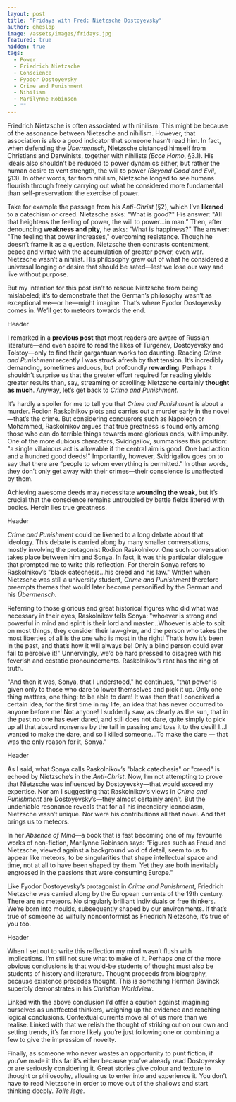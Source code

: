```yaml
---
layout: post
title: "Fridays with Fred: Nietzsche Dostoyevsky"
author: gheslop
image: /assets/images/fridays.jpg
featured: true
hidden: true
tags:
  - Power
  - Friedrich Nietzsche
  - Conscience
  - Fyodor Dostoyevsky
  - Crime and Punishment
  - Nihilism
  - Marilynne Robinson
  - ""
---
```

Friedrich Nietzsche is often associated with nihilism. This might be because of the assonance between Nietzsche and nihilism. However, that association is also a good indicator that someone hasn’t read him. In fact, when defending the *Übermensch,* Nietzsche distanced himself from Christians and Darwinists, together with nihilists *(Ecce Homo*, §3.1). His ideals also shouldn’t be reduced to power dynamics either, but rather the human desire to vent strength, the will to power *(Beyond Good and Evil*, §13). In other words, far from nihilism, Nietzsche longed to see humans flourish through freely carrying out what he considered more fundamental than self-preservation: the exercise of power.

Take for example the passage from his *Anti-Christ* (§2), which I’ve **likened** to a catechism or creed. Nietzsche asks: "What is good?" His answer: "All that heightens the feeling of power, the will to power…in man.” Then, after denouncing **weakness and pity**, he asks: "What is happiness?" The answer: "The feeling that power increases," overcoming resistance. Though he doesn’t frame it as a question, Nietzsche then contrasts contentment, peace and virtue with the accumulation of greater power, even war. Nietzsche wasn’t a nihilist. His philosophy grew out of what he considered a universal longing or desire that should be sated—lest we lose our way and live without purpose.

But my intention for this post isn’t to rescue Nietzsche from being mislabeled; it’s to demonstrate that the German’s philosophy wasn’t as exceptional we—or he—might imagine. That’s where Fyodor Dostoyevsky comes in. We’ll get to meteors towards the end.

Header

I remarked in a **previous post** that most readers are aware of Russian literature—and even aspire to read the likes of Turgenev, Dostoyevsky and Tolstoy—only to find their gargantuan works too daunting. Reading *Crime and Punishment* recently I was struck afresh by that tension. It’s incredibly demanding, sometimes arduous, but profoundly **rewarding**. Perhaps it shouldn’t surprise us that the greater effort required for reading yields greater results than, say, streaming or scrolling; Nietzsche certainly **thought as much**. Anyway, let’s get back to *Crime and Punishment*.

It’s hardly a spoiler for me to tell you that *Crime and Punishment* is about a murder. Rodion Raskolnikov plots and carries out a murder early in the novel—that’s the crime. But considering conquerors such as Napoleon or Mohammed, Raskolnikov argues that true greatness is found only among those who can do terrible things towards more glorious ends, with impunity. One of the more dubious characters, Svidrigailov, summarises this position: "a single villainous act is allowable if the central aim is good. One bad action and a hundred good deeds!" Importantly, however, Svidrigailov goes on to say that there are “people to whom everything is permitted.” In other words, they don’t only get away with their crimes—their conscience is unaffected by them.

Achieving awesome deeds may necessitate **wounding the weak**, but it’s crucial that the conscience remains untroubled by battle fields littered with bodies. Herein lies true greatness.

Header

*Crime and Punishment* could be likened to a long debate about that ideology. This debate is carried along by many smaller conversations, mostly involving the protagonist Rodion Raskolnikov. One such conversation takes place between him and Sonya. In fact, it was this particular dialogue that prompted me to write this reflection. For therein Sonya refers to Raskolnikov’s "black catechesis…his creed and his law." Written when Nietzsche was still a university student, *Crime and Punishment* therefore preempts themes that would later become personified by the German and his *Übermensch.*

Referring to those glorious and great historical figures who did what was necessary in their eyes, Raskolnikov tells Sonya: "whoever is strong and powerful in mind and spirit is their lord and master…Whoever is able to spit on most things, they consider their law-giver, and the person who takes the most liberties of all is the one who is most in the right! That’s how it’s been in the past, and that’s how it will always be! Only a blind person could ever fail to perceive it!" Unnervingly, we’d be hard pressed to disagree with his feverish and ecstatic pronouncements. Raskolnikov’s rant has the ring of truth.

"And then it was, Sonya, that I understood," he continues, "that power is given only to those who dare to lower themselves and pick it up. Only one thing matters, one thing: to be able to dare! It was then that I conceived a certain idea, for the first time in my life, an idea that has never occurred to anyone before me! Not anyone! I suddenly saw, as clearly as the sun, that in the past no one has ever dared, and still does not dare, quite simply to pick up all that absurd nonsense by the tail in passing and toss it to the devil! I…I wanted to make the dare, and so I killed someone…To make the dare — that was the only reason for it, Sonya."

Header

As I said, what Sonya calls Raskolnikov’s "black catechesis" or "creed" is echoed by Nietzsche’s in the *Anti-Christ*. Now, I’m not attempting to prove that Nietzsche was influenced by Dostoyevsky—that would exceed my expertise. Nor am I suggesting that Raskolnikov’s views in *Crime and Punishment* are Dostoyevsky’s—they almost certainly aren’t. But the undeniable resonance reveals that for all his incendiary iconoclasm, Nietzsche wasn’t unique. Nor were his contributions all that novel. And that brings us to meteors.

In her *Absence of Mind*—a book that is fast becoming one of my favourite works of non-fiction, Marilynne Robinson says: "Figures such as Freud and Nietzsche, viewed against a background void of detail, seem to us to appear like meteors, to be singularities that shape intellectual space and time, not at all to have been shaped by them. Yet they are both inevitably engrossed in the passions that were consuming Europe."

Like Fyodor Dostoyevsky’s protagonist in *Crime and Punishment*, Friedrich Nietzsche was carried along by the European currents of the 19th century. There are no meteors. No singularly brilliant individuals or free thinkers. We’re born into moulds, subsequently shaped by our environments. If that’s true of someone as wilfully nonconformist as Friedrich Nietzsche, it’s true of you too.

Header

When I set out to write this reflection my mind wasn’t flush with implications. I’m still not sure what to make of it. Perhaps one of the more obvious conclusions is that would-be students of thought must also be students of history and literature. Thought proceeds from biography, because existence precedes thought. This is something Herman Bavinck superbly demonstrates in his *Christian Worldview*.

Linked with the above conclusion I’d offer a caution against imagining ourselves as unaffected thinkers, weighing up the evidence and reaching logical conclusions. Contextual currents move all of us more than we realise. Linked with that we relish the thought of striking out on our own and setting trends, it’s far more likely you’re just following one or combining a few to give the impression of novelty.

Finally, as someone who never wastes an opportunity to punt fiction, if you’ve made it this far it’s either because you’ve already read Dostoyevsky or are seriously considering it. Great stories give colour and texture to thought or philosophy, allowing us to enter into and experience it. You don’t have to read Nietzsche in order to move out of the shallows and start thinking deeply. *Tolle lege*.